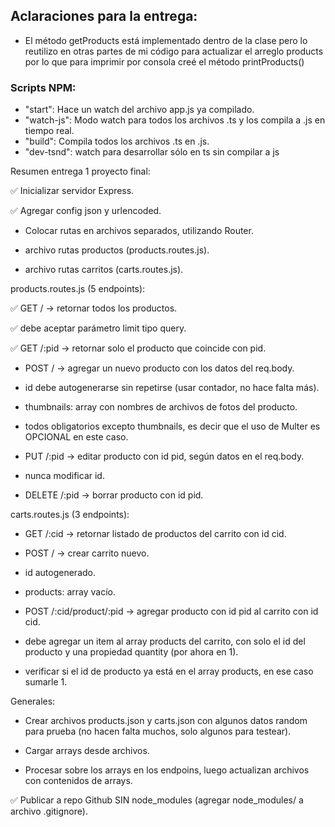 ## Aclaraciones para la entrega:
  - El método getProducts está implementado dentro de la clase pero lo reutilizo en otras partes de mi código para actualizar el arreglo products por lo que para imprimir por consola creé el método printProducts()


### Scripts NPM:
  - "start": Hace un watch del archivo app.js ya compilado.
  - "watch-js": Modo watch para todos los archivos .ts y los compila a .js en tiempo real.
  - "build": Compila todos los archivos .ts en .js.
  - "dev-tsnd": watch para desarrollar sólo en ts sin compilar a js


Resumen entrega 1 proyecto final:

✅ Inicializar servidor Express.

✅ Agregar config json y urlencoded.

- Colocar rutas en archivos separados, utilizando Router.

- archivo rutas productos (products.routes.js).

- archivo rutas carritos (carts.routes.js).

products.routes.js (5 endpoints):

✅ GET / -> retornar todos los productos.

✅ debe aceptar parámetro limit tipo query.

✅ GET /:pid -> retornar solo el producto que coincide con pid.

- POST / -> agregar un nuevo producto con los datos del req.body.

- id debe autogenerarse sin repetirse (usar contador, no hace falta más).

- thumbnails: array con nombres de archivos de fotos del producto.

- todos obligatorios excepto thumbnails, es decir que el uso de Multer es OPCIONAL en este caso.

- PUT /:pid -> editar producto con id pid, según datos en el req.body.

- nunca modificar id.

- DELETE /:pid -> borrar producto con id pid.

carts.routes.js (3 endpoints):

- GET /:cid -> retornar listado de productos del carrito con id cid.

- POST / -> crear carrito nuevo.

- id autogenerado.

- products: array vacío.

- POST /:cid/product/:pid -> agregar producto con id pid al carrito con id cid.

- debe agregar un item al array products del carrito, con solo el id del producto y una propiedad quantity (por ahora en 1).

- verificar si el id de producto ya está en el array products, en ese caso sumarle 1.

Generales:

- Crear archivos products.json y carts.json con algunos datos random para prueba (no hacen falta muchos, solo algunos para testear).

- Cargar arrays desde archivos.

- Procesar sobre los arrays en los endpoins, luego actualizan archivos con contenidos de arrays.

✅ Publicar a repo Github SIN node_modules (agregar node_modules/ a archivo .gitignore).